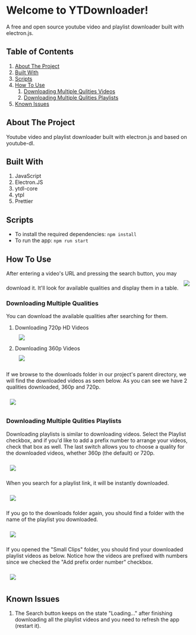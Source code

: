 # Welcome to YTDownloader!
A free and open source youtube video and playlist downloader built with electron.js.  

## Table of Contents
1. [About The Project](#ahowToUsebout)
2. [Built With](#builtWith)
3. [Scripts](#scripts)
4. [How To Use](#howToUse)
   1. [Downloading Multiple Qulities Videos](#downloadingMultipleQulitiesVideos)
   2. [Downloading Multiple Qulities Playlists](#downloadingMultipleQulitiesPlaylists)
5. [Known Issues](#knownIssues)


## About The Project<a id='about'></a>
Youtube video and playlist downloader built with electron.js and based on youtube-dl.  

## Built With<a id='builtWith'>
1. JavaScript
2. Electron.JS
3. ytdl-core
4. ytpl
5. Prettier


## Scripts<a id='scripts'></a>
  - To install the required dependencies: `npm install`
  - To run the app: `npm run start`  




## How To Use<a id='howToUse'></a>
After entering a video's URL and pressing the search button, you may download it. It'll look for available qualities and display them in a table.
<img src="/docs/screenshots/videosDownload.png"  hspace="10" vspace="10">

### Downloading Multiple Qualities<a id='downloadingMultipleQulitiesVideos'></a>
You can download the available qualities after searching for them.  
1. Downloading 720p HD Videos  
   <img src="/docs/screenshots/downloading720HDVideos.gif"  hspace="10" vspace="10">
2. Downloading 360p Videos  
   <img src="/docs/screenshots/downloading360pVideos.gif"  hspace="10" vspace="10">

If we browse to the downloads folder in our project's parent directory, we will find the downloaded videos as seen below. As you can see we have 2 qualities downloaded, 360p and 720p.  

<img src="/docs/screenshots/downloadedVideos.png"  hspace="10" vspace="10">

### Downloading Multiple Qulities Playlists<a id='downloadingMultipleQulitiesPlaylists'></a>
Downloading playlists is similar to downloading videos. Select the Playlist checkbox, and if you'd like to add a prefix number to arrange your videos, check that box as well. The last switch allows you to choose a quality for the downloaded videos, whether 360p (the default) or 720p.  

<img src="/docs/screenshots/PlaylistDownloads.png"  hspace="10" vspace="10">

When you search for a playlist link, it will be instantly downloaded.

<img src="/docs/screenshots/downloadingPlaylists.gif"  hspace="10" vspace="10">  

If you go to the downloads folder again, you should find a folder with the name of the playlist you downloaded.

<img src="/docs/screenshots/downloadedVideos.png"  hspace="10" vspace="10">  

If you opened the "Small Clips" folder, you should find your downloaded playlist videos as below. Notice how the videos are prefixed with numbers since we checked the "Add prefix order number" checkbox.

<img src="/docs/screenshots/downloadedPlaylists.png"  hspace="10" vspace="10">  

## Known Issues<a id='knownIssues'></a>
   1. The Search button keeps on the state "Loading..." after finishing downloading all the playlist videos and you need to refresh the app (restart it).
